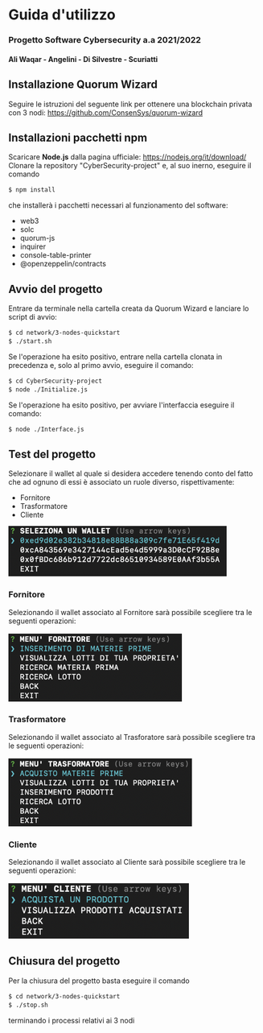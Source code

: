  # Guida d'utilizzo
 ### Progetto Software Cybersecurity a.a 2021/2022
 #### Ali Waqar - Angelini - Di Silvestre - Scuriatti
 
 ## Installazione Quorum Wizard
 Seguire le istruzioni del seguente link per ottenere una blockchain privata con 3 nodi: https://github.com/ConsenSys/quorum-wizard
 
 ## Installazioni pacchetti npm
 Scaricare **Node.js** dalla pagina ufficiale: https://nodejs.org/it/download/
 Clonare la repository "CyberSecurity-project" e, al suo inerno, eseguire il comando
 ```zsh 
 $ npm install
 ```
 che installerà i pacchetti necessari al funzionamento del software: 
 - web3
 - solc
 - quorum-js
 - inquirer
 - console-table-printer
 - @openzeppelin/contracts
 
 ## Avvio del progetto
 Entrare da terminale nella cartella creata da Quorum Wizard e lanciare lo script di avvio:
 ```zsh 
 $ cd network/3-nodes-quickstart
 $ ./start.sh
 ```
 Se l'operazione ha esito positivo, entrare nella cartella clonata in precedenza e, solo al primo avvio, eseguire il comando:
 ```zsh 
 $ cd CyberSecurity-project
 $ node ./Initialize.js
 ```
 Se l'operazione ha esito positivo, per avviare l'interfaccia eseguire il comando:
 ```zsh
 $ node ./Interface.js
 ```
 ## Test del progetto
 Selezionare il wallet al quale si desidera accedere tenendo conto del fatto che ad ognuno di essi è associato un ruole diverso, rispettivamente:
 - Fornitore
 - Trasformatore
 - Cliente
 
 <img src = "/Assets/ImageREADME/SelectWallet.png" height = 100>
 
 ### Fornitore
 Selezionando il wallet associato al Fornitore sarà possibile scegliere tra le seguenti operazioni: \
 \
 <img src = "/Assets/ImageREADME/MenuFornitore.png" height = 135>
 
 ### Trasformatore 
 Selezionando il wallet associato al Trasforatore sarà possibile scegliere tra le seguenti operazioni: \
 \
 <img src = "/Assets/ImageREADME/MenuTrasformatore.png" height = 135>
 
 ### Cliente  
 Selezionando il wallet associato al Cliente sarà possibile scegliere tra le seguenti operazioni: \
 \
 <img src = "/Assets/ImageREADME/MenuCliente.png" height = 110>
 
 ## Chiusura del progetto
 Per la chiusura del progetto basta eseguire il comando
 ```zsh 
 $ cd network/3-nodes-quickstart
 $ ./stop.sh
 ```
 terminando i processi relativi ai 3 nodi

 
  
 
